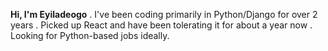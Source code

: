 **Hi, I'm Eyiladeogo**
  . I've been coding primarily in Python/Django for over 2 years
  . Picked up React and have been tolerating it for about a year now 
  . Looking for Python-based jobs ideally.
